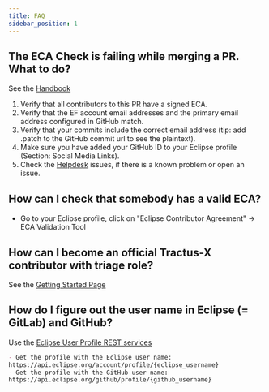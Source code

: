 ```yaml
---
title: FAQ
sidebar_position: 1
---
```


## The ECA Check is failing while merging a PR. What to do?

See the [Handbook](https://www.eclipse.org/projects/handbook/#resources-github)

1. Verify that all contributors to this PR have a signed ECA.
1. Verify that the EF account email addresses and the primary email address configured in GitHub match.
1. Verify that your commits include the correct email address (tip: add .patch to the GitHub commit url to see the plaintext).
1. Make sure you have added your GitHub ID to your Eclipse profile (Section: Social Media Links).
1. Check the [Helpdesk](https://gitlab.eclipse.org/eclipsefdn/helpdesk/-/issues/?sort=created_date&state=opened) issues, if there is a known problem or open an issue.

## How can I check that somebody has a valid ECA?

- Go to your Eclipse profile, click on "Eclipse Contributor Agreement" -> ECA Validation Tool

## How can I become an official Tractus-X contributor with triage role?

See the [Getting Started Page](/docs/oss/getting-started#extended-contributor-permissions)

## How do I figure out the user name in Eclipse (= GitLab) and GitHub?

Use the [Eclipse User Profile REST services](https://webdev.eclipse.org/docs/api/eclipsefdn-profile-api/#tag/User-Profile)

```md
- Get the profile with the Eclipse user name:
https://api.eclipse.org/account/profile/{eclipse_username}
- Get the profile with the GitHub user name:
https://api.eclipse.org/github/profile/{github_username}
```
